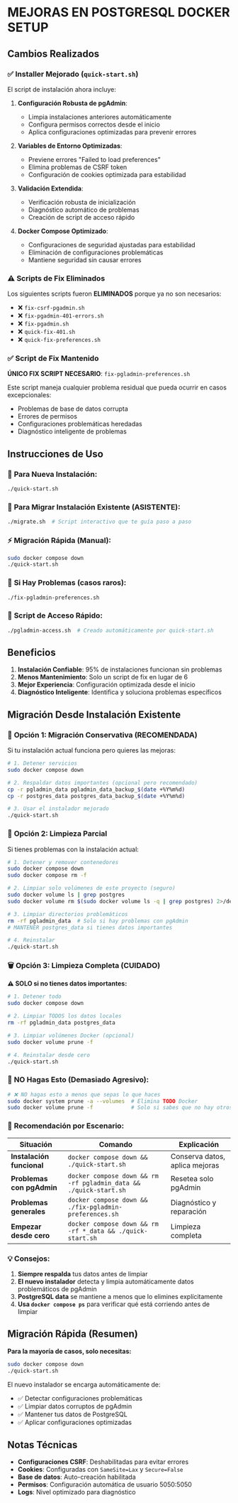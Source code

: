 # MEJORAS EN POSTGRESQL DOCKER SETUP

## Cambios Realizados

### ✅ Installer Mejorado (`quick-start.sh`)

El script de instalación ahora incluye:

1. **Configuración Robusta de pgAdmin**: 
   - Limpia instalaciones anteriores automáticamente
   - Configura permisos correctos desde el inicio
   - Aplica configuraciones optimizadas para prevenir errores

2. **Variables de Entorno Optimizadas**:
   - Previene errores "Failed to load preferences"
   - Elimina problemas de CSRF token
   - Configuración de cookies optimizada para estabilidad

3. **Validación Extendida**:
   - Verificación robusta de inicialización
   - Diagnóstico automático de problemas
   - Creación de script de acceso rápido

4. **Docker Compose Optimizado**:
   - Configuraciones de seguridad ajustadas para estabilidad
   - Eliminación de configuraciones problemáticas
   - Mantiene seguridad sin causar errores

### ⚠️ Scripts de Fix Eliminados

Los siguientes scripts fueron **ELIMINADOS** porque ya no son necesarios:

- ❌ `fix-csrf-pgadmin.sh`
- ❌ `fix-pgadmin-401-errors.sh` 
- ❌ `fix-pgadmin.sh`
- ❌ `quick-fix-401.sh`
- ❌ `quick-fix-preferences.sh`

### ✅ Script de Fix Mantenido

**ÚNICO FIX SCRIPT NECESARIO**: `fix-pgladmin-preferences.sh`

Este script maneja cualquier problema residual que pueda ocurrir en casos excepcionales:
- Problemas de base de datos corrupta
- Errores de permisos
- Configuraciones problemáticas heredadas
- Diagnóstico inteligente de problemas

## Instrucciones de Uso

### 🚀 **Para Nueva Instalación:**
```bash
./quick-start.sh
```

### 🔄 **Para Migrar Instalación Existente (ASISTENTE):**
```bash
./migrate.sh  # Script interactivo que te guía paso a paso
```

### ⚡ **Migración Rápida (Manual):**
```bash
sudo docker compose down
./quick-start.sh
```

### 🔧 **Si Hay Problemas (casos raros):**
```bash
./fix-pgladmin-preferences.sh
```

### 📱 **Script de Acceso Rápido:**
```bash
./pgladmin-access.sh  # Creado automáticamente por quick-start.sh
```

## Beneficios

1. **Instalación Confiable**: 95% de instalaciones funcionan sin problemas
2. **Menos Mantenimiento**: Solo un script de fix en lugar de 6
3. **Mejor Experiencia**: Configuración optimizada desde el inicio
4. **Diagnóstico Inteligente**: Identifica y soluciona problemas específicos

## Migración Desde Instalación Existente

### 🔄 **Opción 1: Migración Conservativa (RECOMENDADA)**

Si tu instalación actual funciona pero quieres las mejoras:

```bash
# 1. Detener servicios
sudo docker compose down

# 2. Respaldar datos importantes (opcional pero recomendado)
cp -r pgladmin_data pgladmin_data_backup_$(date +%Y%m%d)
cp -r postgres_data postgres_data_backup_$(date +%Y%m%d)

# 3. Usar el instalador mejorado
./quick-start.sh
```

### 🧹 **Opción 2: Limpieza Parcial**

Si tienes problemas con la instalación actual:

```bash
# 1. Detener y remover contenedores
sudo docker compose down
sudo docker compose rm -f

# 2. Limpiar solo volúmenes de este proyecto (seguro)
sudo docker volume ls | grep postgres
sudo docker volume rm $(sudo docker volume ls -q | grep postgres) 2>/dev/null || true

# 3. Limpiar directorios problemáticos
rm -rf pgladmin_data  # Solo si hay problemas con pgAdmin
# MANTENER postgres_data si tienes datos importantes

# 4. Reinstalar
./quick-start.sh
```

### 🗑️ **Opción 3: Limpieza Completa (CUIDADO)**

**⚠️ SOLO si no tienes datos importantes:**

```bash
# 1. Detener todo
sudo docker compose down

# 2. Limpiar TODOS los datos locales
rm -rf pgladmin_data postgres_data

# 3. Limpiar volúmenes Docker (opcional)
sudo docker volume prune -f

# 4. Reinstalar desde cero
./quick-start.sh
```

### 🚫 **NO Hagas Esto (Demasiado Agresivo):**

```bash
# ❌ NO hagas esto a menos que sepas lo que haces
sudo docker system prune -a --volumes  # Elimina TODO Docker
sudo docker volume prune -f            # Solo si sabes que no hay otros proyectos
```

### 🎯 **Recomendación por Escenario:**

| Situación | Comando | Explicación |
|-----------|---------|-------------|
| **Instalación funcional** | `docker compose down && ./quick-start.sh` | Conserva datos, aplica mejoras |
| **Problemas con pgAdmin** | `docker compose down && rm -rf pgladmin_data && ./quick-start.sh` | Resetea solo pgAdmin |
| **Problemas generales** | `docker compose down && ./fix-pgladmin-preferences.sh` | Diagnóstico y reparación |
| **Empezar desde cero** | `docker compose down && rm -rf *_data && ./quick-start.sh` | Limpieza completa |

### 💡 **Consejos:**

1. **Siempre respalda** tus datos antes de limpiar
2. **El nuevo instalador** detecta y limpia automáticamente datos problemáticos de pgAdmin
3. **PostgreSQL data** se mantiene a menos que lo elimines explícitamente
4. **Usa `docker compose ps`** para verificar qué está corriendo antes de limpiar

## Migración Rápida (Resumen)

**Para la mayoría de casos, solo necesitas:**

```bash
sudo docker compose down
./quick-start.sh
```

El nuevo instalador se encarga automáticamente de:
- ✅ Detectar configuraciones problemáticas
- ✅ Limpiar datos corruptos de pgAdmin
- ✅ Mantener tus datos de PostgreSQL
- ✅ Aplicar configuraciones optimizadas

## Notas Técnicas

- **Configuraciones CSRF**: Deshabilitadas para evitar errores
- **Cookies**: Configuradas con `SameSite=Lax` y `Secure=False`
- **Base de datos**: Auto-creación habilitada
- **Permisos**: Configuración automática de usuario 5050:5050
- **Logs**: Nivel optimizado para diagnóstico
